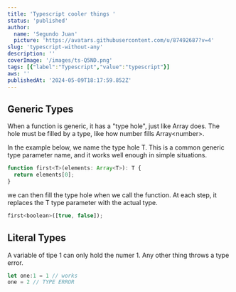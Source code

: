```yaml
---
title: 'Typescript cooler things '
status: 'published'
author:
  name: 'Segundo Juan'
  picture: 'https://avatars.githubusercontent.com/u/87492687?v=4'
slug: 'typescript-without-any'
description: ''
coverImage: '/images/ts-Q5ND.png'
tags: [{"label":"Typescript","value":"typescript"}]
aws: ''
publishedAt: '2024-05-09T18:17:59.852Z'
---
```


## Generic Types

When a function is generic, it has a "type hole", just like Array does. The hole must be filled by a type, like how number fills Array&lt;number&gt;.

In the example below, we name the type hole T. This is a common generic type parameter name, and it works well enough in simple situations.

```js
function first<T>(elements: Array<T>): T {
  return elements[0];
}
```

we can then fill the type hole when we call the function. At each step, it replaces the T type parameter with the actual type.

```js
first<boolean>([true, false]);
```

## Literal Types

A variable of tipe 1 can only hold the numer 1. Any other thing throws a type error.

```javascript
let one:1 = 1 // works
one = 2 // TYPE ERROR
```
